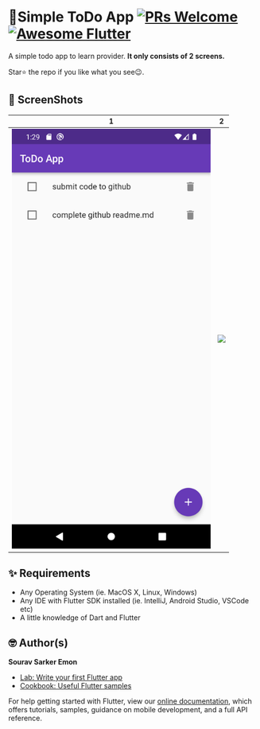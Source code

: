 # 🍔Simple ToDo App [![PRs Welcome](https://img.shields.io/badge/PRs-welcome-brightgreen.svg?style=flat-square)](http://makeapullrequest.com) <a href="https://github.com/Solido/awesome-flutter"><img alt="Awesome Flutter" src="https://img.shields.io/badge/Awesome-Flutter-blue.svg?longCache=true&style=flat-square" /></a>

A simple todo app to learn provider.
**It only consists of 2 screens.**

Star⭐ the repo if you like what you see😉.


## 📸 ScreenShots

| 1 | 2|
|------|-------|
|<img src="screenshots/1.png" width="400">|<img src="ss/3.png" width="400">||<img src="screenshots/2.png" width="400">|<img src="ss/3.png" width="400">|




## ✨ Requirements
* Any Operating System (ie. MacOS X, Linux, Windows)
* Any IDE with Flutter SDK installed (ie. IntelliJ, Android Studio, VSCode etc)
* A little knowledge of Dart and Flutter

## 🤓 Author(s)
**Sourav Sarker Emon**

- [Lab: Write your first Flutter app](https://flutter.io/docs/get-started/codelab)
- [Cookbook: Useful Flutter samples](https://flutter.io/docs/cookbook)

For help getting started with Flutter, view our 
[online documentation](https://flutter.io/docs), which offers tutorials, 
samples, guidance on mobile development, and a full API reference.
